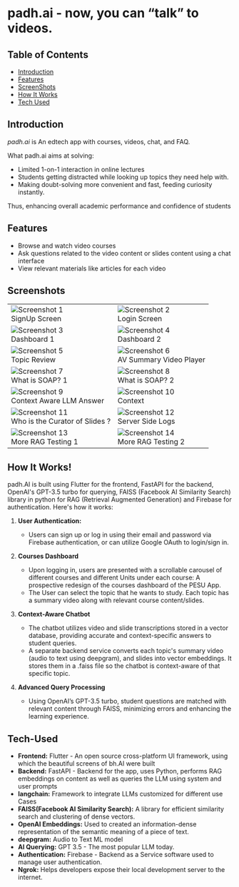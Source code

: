 # padh.ai - now, you can “talk” to videos.

## Table of Contents
- [Introduction](#introduction)
- [Features](#features)
- [ScreenShots](#screenshots)
- [How It Works](#how-it-works)
- [Tech Used](#tech-used)

## Introduction

*padh.ai* is An edtech app with courses, videos, chat, and FAQ.

What padh.ai aims at solving:
- Limited 1-on-1 interaction in online lectures
- Students getting distracted while looking up topics they need help with.
- Making doubt-solving more convenient and fast, feeding curiosity instantly.

Thus, enhancing overall academic performance and confidence of students

## Features

- Browse and watch video courses
- Ask questions related to the video content or slides content using a chat interface
- View relevant materials like articles for each video


## Screenshots

<table>
  <tr>
    <td><img src="https://github.com/Akatsuki49/dotslash-/assets/95576716/424ff7ed-dcf1-42f9-821a-6b9431b1af44" alt="Screenshot 1"><br>SignUp Screen</td>
    <td><img src="https://github.com/Akatsuki49/dotslash-/assets/95576716/3612687b-458a-4020-b89c-c083ceb40917" alt="Screenshot 2"><br>Login Screen</td>
  </tr>
  <tr>
    <td><img src="https://github.com/Akatsuki49/dotslash-/assets/95576716/47a82377-f400-4261-a0f3-911d9ff29ada" alt="Screenshot 3"><br>Dashboard 1</td>
    <td><img src="https://github.com/Akatsuki49/dotslash-/assets/95576716/9b6ad268-1e31-45b9-8eb7-64a3db733302" alt="Screenshot 4"><br>Dashboard 2</td>
  </tr>
  <tr>
    <td><img src="https://github.com/Akatsuki49/dotslash-/assets/95576716/fc655910-2113-43cc-bb33-f433eb9926d9" alt="Screenshot 5"><br>Topic Review</td>
    <td><img src="https://github.com/Akatsuki49/dotslash-/assets/95576716/74ba74fc-8b5b-4096-827f-3c646d85b365" alt="Screenshot 6"><br>AV Summary Video Player</td>
  </tr>
  <tr>
    <td><img src="https://github.com/Akatsuki49/dotslash-/assets/95576716/e3dbb7ce-1320-49a9-8c1c-82f5a300d51c" alt="Screenshot 7"><br>What is SOAP? 1</td>
    <td><img src="https://github.com/Akatsuki49/dotslash-/assets/95576716/40c39236-a17e-470b-b27b-5281bcde0444" alt="Screenshot 8"><br>What is SOAP? 2</td>
  </tr>
  <tr>
    <td><img src="https://github.com/Akatsuki49/dotslash-/assets/95576716/01a3980d-1309-40c4-8dc4-faec1a8f5297" alt="Screenshot 9"><br>Context Aware LLM Answer</td>
    <td><img src="https://github.com/Akatsuki49/dotslash-/assets/95576716/93187a3f-a4dc-4ec3-a081-cad0230d2a09" alt="Screenshot 10"><br>Context</td>
  </tr>
  <tr>
    <td><img src="https://github.com/Akatsuki49/dotslash-/assets/95576716/ada03406-900c-4aea-9597-7a133ca0c022" alt="Screenshot 11"><br>Who is the Curator of Slides ?</td>
    <td><img src="https://github.com/Akatsuki49/dotslash-/assets/95576716/c75ca0cf-5f80-422d-9f6d-d08b525b6e24" alt="Screenshot 12"><br>Server Side Logs</td>
  </tr>
  <tr>
    <td><img src="https://github.com/Akatsuki49/dotslash-/assets/95576716/b512476f-07ab-4b6e-9ed9-b43ab53210f5" alt="Screenshot 13"><br>More RAG Testing 1</td>
    <td><img src="https://github.com/Akatsuki49/dotslash-/assets/95576716/065d5ed7-76d0-43b2-9ed8-709f23e7b3de" alt="Screenshot 14"><br>More RAG Testing 2</td>
  </tr>
</table>


## How It Works!

padh.AI is built using Flutter for the frontend, FastAPI for the backend, OpenAI's GPT-3.5 turbo for querying, FAISS (Facebook AI Similarity Search) library in python for RAG (Retrieval Augmented Generation) and Firebase for authentication. 
Here's how it works:

1. **User Authentication:**
   - Users can sign up or log in using their email and password via Firebase authentication, or can utilize Google OAuth to login/sign in.

2. **Courses Dashboard**
   - Upon logging in, users are presented with a scrollable carousel of different courses and different Units under each course: A prospective redesign of the courses dashboard of the PESU App.
   - The User can select the topic that he wants to study. Each topic has a summary video along with relevant course content/slides.
  
3. **Context-Aware Chatbot**
   - The chatbot utilizes video and slide transcriptions stored in a vector database, providing accurate and context-specific answers to student queries.
   - A separate backend service converts each topic's summary video (audio to text using deepgram), and slides into vector embeddings. It stores them in a .faiss file so the chatbot is context-aware of that specific topic.

4. **Advanced Query Processing**
   - Using OpenAI’s GPT-3.5 turbo, student questions are matched with relevant content through FAISS, minimizing errors and enhancing the learning experience.

## Tech-Used

- **Frontend:** Flutter - An open source cross-platform UI framework, using which the beautiful screens of bh.AI were built
- **Backend:** FastAPI - Backend for the app, uses Python, performs RAG embeddings on content as well as queries the LLM using system and user prompts
- **langchain:** Framework to integrate LLMs customized for different use Cases
- **FAISS(Facebook AI Similarity Search):** A library for efficient similarity search and clustering of dense vectors.
- **OpenAI Embeddings:** Used to created an information-dense representation of the semantic meaning of a piece of text.
- **deepgram:** Audio to Text ML model
- **AI Querying:** GPT 3.5 - The most popular LLM today.
- **Authentication:** Firebase - Backend as a Service software used to manage user authentication.
- **Ngrok:** Helps developers expose their local development server to the internet.
